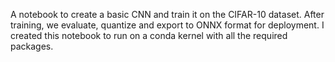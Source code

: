 A notebook to create a basic CNN and train it on the CIFAR-10 dataset. After training, we evaluate, quantize and export to ONNX format for deployment. I created this notebook to run on a conda kernel with all the required packages.

